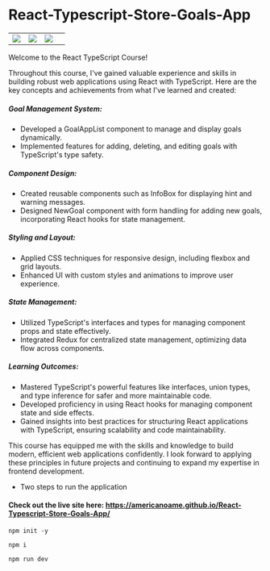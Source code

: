 # React-Typescript-Store-Goals-App

<table>
  <tr>
    <td><img src="https://github.com/user-attachments/assets/2f7be88b-31f0-48dc-855a-75d6c2dcd7c8"></td>
    <td><img src="https://github.com/user-attachments/assets/9a89bf08-6360-44a9-a121-ed231b83745c"></td>
    <td><img src="https://github.com/user-attachments/assets/2a2dcf7a-b16c-46c2-bdb6-6d7c0abfbf31"><td>
  </tr>
</table>

Welcome to the React TypeScript Course!

Throughout this course, I've gained valuable experience and skills in building robust web applications using React with TypeScript. Here are the key concepts and achievements from what I've learned and created:

##### Goal Management System:

- Developed a GoalAppList component to manage and display goals dynamically.
- Implemented features for adding, deleting, and editing goals with TypeScript's type safety.

##### Component Design:

- Created reusable components such as InfoBox for displaying hint and warning messages.
- Designed NewGoal component with form handling for adding new goals, incorporating React hooks for state management.

##### Styling and Layout:

- Applied CSS techniques for responsive design, including flexbox and grid layouts.
- Enhanced UI with custom styles and animations to improve user experience.

##### State Management:

- Utilized TypeScript's interfaces and types for managing component props and state effectively.
- Integrated Redux for centralized state management, optimizing data flow across components.

##### Learning Outcomes:

- Mastered TypeScript's powerful features like interfaces, union types, and type inference for safer and more maintainable code.
- Developed proficiency in using React hooks for managing component state and side effects.
- Gained insights into best practices for structuring React applications with TypeScript, ensuring scalability and code maintainability.

This course has equipped me with the skills and knowledge to build modern, efficient web applications confidently. I look forward to applying these principles in future projects and continuing to expand my expertise in frontend development.

- Two steps to run the application

#### Check out the live site here: https://americanoame.github.io/React-Typescript-Store-Goals-App/


```
npm init -y
```

```
npm i
```

```
npm run dev
```
